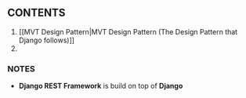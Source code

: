## CONTENTS
1. [[MVT Design Pattern|MVT Design Pattern (The Design Pattern that Django follows)]]
2. 

### NOTES
- **Django REST Framework** is build on top of **Django**

